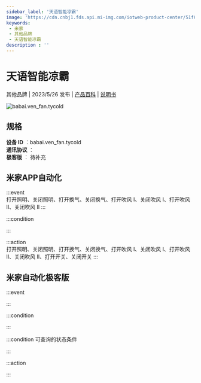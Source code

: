 ```yaml
---
sidebar_label: '天语智能凉霸'
image: 'https://cdn.cnbj1.fds.api.mi-img.com/iotweb-product-center/51f687dab659efa795aefcc7a83bf738_1680601675110.png?GalaxyAccessKeyId=AKVGLQWBOVIRQ3XLEW&Expires=9223372036854775807&Signature=WXAjrtP9JRVCEv9jdaxnqLnGM/M='
keywords: 
 - 米家
 - 其他品牌
 - 天语智能凉霸
description : ''
---
```

# 天语智能凉霸

其他品牌 | 2023/5/26 发布 | [产品百科](https://home.mi.com/webapp/content/baike/product/index.html?model=babai.ven_fan.tycold/) | [说明书](https://home.mi.com/views/introduction.html?model=babai.ven_fan.tycold&region=cn)

![babai.ven_fan.tycold](https://cdn.cnbj1.fds.api.mi-img.com/iotweb-product-center/51f687dab659efa795aefcc7a83bf738_1680601675110.png?GalaxyAccessKeyId=AKVGLQWBOVIRQ3XLEW&Expires=9223372036854775807&Signature=WXAjrtP9JRVCEv9jdaxnqLnGM/M=)

## 规格  
> 
**设备 ID** ：babai.ven_fan.tycold  
**通讯协议** ：  
**极客版**  ： 待补充 


## 米家APP自动化  

:::event  
打开照明、关闭照明、打开换气、关闭换气、打开吹风 I、关闭吹风 I、打开吹风 II、关闭吹风 II
:::

:::condition  

:::

:::action   
打开照明、关闭照明、打开换气、关闭换气、打开吹风 I、关闭吹风 I、打开吹风 II、关闭吹风 II、打开开关、关闭开关
:::

## 米家自动化极客版  

:::event  

:::

:::condition  

:::

:::condition 可查询的状态条件  

:::

:::action  

:::

        
